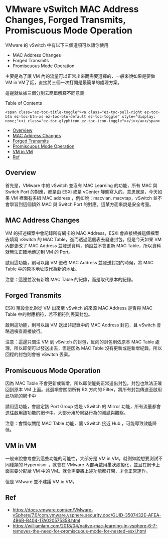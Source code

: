# VMware vSwitch MAC Address Changes, Forged Transmits, Promiscuous Mode Operation

VMware 的 vSwitch 中有以下三個選項可以讓你使用

  * MAC Address Changes
  * Forged Transmits
  * Promiscuous Mode Operation

主要是為了讓 VM 內的流量可以正常出來而需要選擇的，一般來說如果是要做 VM in VM了話，直接將三個一次打開是最簡單的處理方案。

這邊就依據三個分別去簡單解釋不同意義

<!--more-->

<div id="ez-toc-container" class="ez-toc-v2_0_17 counter-hierarchy counter-decimal ez-toc-grey">
  <div class="ez-toc-title-container">
    <p class="ez-toc-title">
      Table of Contents
    </p>
    
    <span class="ez-toc-title-toggle"><a class="ez-toc-pull-right ez-toc-btn ez-toc-btn-xs ez-toc-btn-default ez-toc-toggle" style="display: none;"><i class="ez-toc-glyphicon ez-toc-icon-toggle"></i></a></span>
  </div><nav>
  
  <ul class="ez-toc-list ez-toc-list-level-1">
    <li class="ez-toc-page-1 ez-toc-heading-level-2">
      <a class="ez-toc-link ez-toc-heading-1" href="https://blog.kojuro.date/2021/10/vmware-vswitch-mac-address-changes-forged-transmits-promiscuous-mode-operation/#Overview" title="Overview">Overview</a>
    </li>
    <li class="ez-toc-page-1 ez-toc-heading-level-2">
      <a class="ez-toc-link ez-toc-heading-2" href="https://blog.kojuro.date/2021/10/vmware-vswitch-mac-address-changes-forged-transmits-promiscuous-mode-operation/#MAC_Address_Changes" title="MAC Address Changes">MAC Address Changes</a>
    </li>
    <li class="ez-toc-page-1 ez-toc-heading-level-2">
      <a class="ez-toc-link ez-toc-heading-3" href="https://blog.kojuro.date/2021/10/vmware-vswitch-mac-address-changes-forged-transmits-promiscuous-mode-operation/#Forged_Transmits" title="Forged Transmits">Forged Transmits</a>
    </li>
    <li class="ez-toc-page-1 ez-toc-heading-level-2">
      <a class="ez-toc-link ez-toc-heading-4" href="https://blog.kojuro.date/2021/10/vmware-vswitch-mac-address-changes-forged-transmits-promiscuous-mode-operation/#Promiscuous_Mode_Operation" title="Promiscuous Mode Operation">Promiscuous Mode Operation</a>
    </li>
    <li class="ez-toc-page-1 ez-toc-heading-level-2">
      <a class="ez-toc-link ez-toc-heading-5" href="https://blog.kojuro.date/2021/10/vmware-vswitch-mac-address-changes-forged-transmits-promiscuous-mode-operation/#VM_in_VM" title="VM in VM">VM in VM</a>
    </li>
    <li class="ez-toc-page-1 ez-toc-heading-level-2">
      <a class="ez-toc-link ez-toc-heading-6" href="https://blog.kojuro.date/2021/10/vmware-vswitch-mac-address-changes-forged-transmits-promiscuous-mode-operation/#Ref" title="Ref">Ref</a>
    </li>
  </ul></nav>
</div>

## <span class="ez-toc-section" id="Overview"></span>Overview<span class="ez-toc-section-end"></span>

首先是，VMware 中的 vSwitch 並沒有 MAC Learning 的功能，所有 MAC 與 Switch Port 的對應，都是由 ESXi 或是 vCenter 靜態寫入的。意思就是，今天如果 VM 裡面有多組 MAC address ，例如說：macvlan, macvtap，vSwitch 並不會學習到這個額外 MAC 與 Switch Port 的對應。這某方面來說是安全考量。

## <span class="ez-toc-section" id="MAC_Address_Changes"></span>MAC Address Changes<span class="ez-toc-section-end"></span>

VM 的描述檔案中會記錄所有網卡的 MAC Address，ESXi 會直接根據這個檔案去填寫 vSwitch 的 MAC Table，進而透過這個表去發送封包。但是今天如果 VM 內部更改了 MAC Address 並發送資料，預設並不會更新 MAC Table，所以資料就無法正確地傳送到 VM 的 Port。

啟用這功能，則可以讓 VM 更改 MAC Address 並發送封包的時候，將 MAC Table 中的原本地址取代為新的地址。

注意：這邊並沒有新增 MAC Table 的紀錄，而是取代原本的紀錄。

## <span class="ez-toc-section" id="Forged_Transmits"></span>Forged Transmits<span class="ez-toc-section-end"></span>

ESXi 預設會比對從 VM 出來至 vSwitch 的來源 MAC Address 是否與 MAC Table 中的對應相符，若不相符則丟棄封包。

啟用這功能，則可以讓 VM 送出非記錄中的 MAC Address 封包，且 vSwitch 會略過檢查直接放行。

注意：這邊只關注 VM 到 vSwitch 的封包，反向的封包則依原本 MAC Table 處理，所以即使可以發送出去，但是因為 MAC Table 沒有更新或是新增紀錄，所以回程的封包則會被 vSwitch 丟棄。

## <span class="ez-toc-section" id="Promiscuous_Mode_Operation"></span>Promiscuous Mode Operation<span class="ez-toc-section-end"></span>

因為 MAC Table 不會更新或新增，所以即使能夠正常送出封包，封包也無法正確回到原本 VM 上面。此選項會關閉所有 RX 方向的 Filter，將所有封包傳送至啟用此功能的網卡中

請用這功能，會設定該 Port Group 或是 vSwitch 的 Mirror 功能，所有流量都會送往啟用該功能的網卡中。大部分用於網路行為的測試與觀察。

注意：會類似關閉 MAC Table 功能，讓 vSwitch 接近 Hub ，可能導致效能降低。

## <span class="ez-toc-section" id="VM_in_VM"></span>VM in VM<span class="ez-toc-section-end"></span>

一般來說會考慮到這些功能的可能性，大部分是 VM in VM，就例如說想要測試不同種類的 Hypervisor ，就會在 VMware 內部再啟用巢狀虛擬化，並且在網卡上面需要分配給 VM 中的 VM。就會需要將上述功能都打開，才會正常運作。

但是 VMware 並不建議 VM in VM。

## <span class="ez-toc-section" id="Ref"></span>Ref<span class="ez-toc-section-end"></span>

  * <https://docs.vmware.com/en/VMware-vSphere/7.0/com.vmware.vsphere.security.doc/GUID-3507432E-AFEA-4B6B-B404-17A020575358.html>
  * <https://williamlam.com/2018/04/native-mac-learning-in-vsphere-6-7-removes-the-need-for-promiscuous-mode-for-nested-esxi.html>

